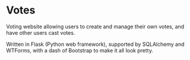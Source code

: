 # Votes
Voting website allowing users to create and manage their own votes, and have other users cast votes.

Written in Flask (Python web framework), supported by SQLAlchemy and WTForms, with a dash of Bootstrap to make it all look pretty.